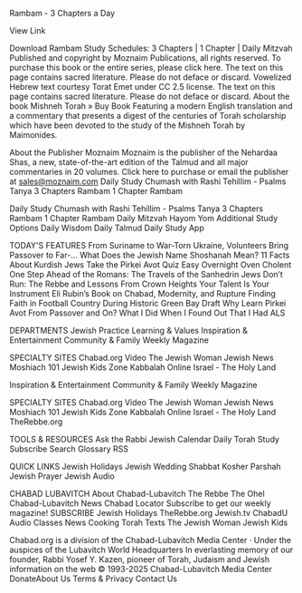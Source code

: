 Rambam - 3 Chapters a Day

View Link

Download Rambam Study Schedules: 3 Chapters | 1 Chapter | Daily Mitzvah Published and copyright by Moznaim Publications, all rights reserved. To purchase this book or the entire series, please click here. The text on this page contains sacred literature. Please do not deface or discard. Vowelized Hebrew text courtesy Torat Emet under CC 2.5 license. The text on this page contains sacred literature. Please do not deface or discard. About the book Mishneh Torah » Buy Book Featuring a modern English translation and a commentary that presents a digest of the centuries of Torah scholarship which have been devoted to the study of the Mishneh Torah by Maimonides.

About the Publisher Moznaim Moznaim is the publisher of the Nehardaa Shas, a new, state-of-the-art edition of the Talmud and all major commentaries in 20 volumes. Click here to purchase or email the publisher at sales@moznaim.com Daily Study Chumash with Rashi Tehillim - Psalms Tanya 3 Chapters Rambam 1 Chapter Rambam

Daily Study Chumash with Rashi Tehillim - Psalms Tanya 3 Chapters Rambam 1 Chapter Rambam Daily Mitzvah Hayom Yom Additional Study Options Daily Wisdom Daily Talmud Daily Study App

TODAY'S FEATURES From Suriname to War-Torn Ukraine, Volunteers Bring Passover to Far-... What Does the Jewish Name Shoshanah Mean? 11 Facts About Kurdish Jews Take the Pirkei Avot Quiz Easy Overnight Oven Cholent One Step Ahead of the Romans: The Travels of the Sanhedrin Jews Don’t Run: The Rebbe and Lessons From Crown Heights Your Talent Is Your Instrument Eli Rubin’s Book on Chabad, Modernity, and Rupture Finding Faith in Football Country During Historic Green Bay Draft Why Learn Pirkei Avot From Passover and On? What I Did When I Found Out That I Had ALS

DEPARTMENTS Jewish Practice Learning & Values Inspiration & Entertainment Community & Family Weekly Magazine

SPECIALTY SITES Chabad.org Video The Jewish Woman Jewish News Moshiach 101 Jewish Kids Zone Kabbalah Online Israel - The Holy Land

Inspiration & Entertainment Community & Family Weekly Magazine

SPECIALTY SITES Chabad.org Video The Jewish Woman Jewish News Moshiach 101 Jewish Kids Zone Kabbalah Online Israel - The Holy Land TheRebbe.org

TOOLS & RESOURCES Ask the Rabbi Jewish Calendar Daily Torah Study Subscribe Search Glossary RSS

QUICK LINKS Jewish Holidays Jewish Wedding Shabbat Kosher Parshah Jewish Prayer Jewish Audio

CHABAD LUBAVITCH About Chabad-Lubavitch The Rebbe The Ohel Chabad-Lubavitch News Chabad Locator Subscribe to get our weekly magazine! SUBSCRIBE Jewish Holidays TheRebbe.org Jewish.tv ChabadU Audio Classes News Cooking Torah Texts The Jewish Woman Jewish Kids

Chabad.org is a division of the Chabad-Lubavitch Media Center · Under the auspices of the Lubavitch World Headquarters In everlasting memory of our founder, Rabbi Yosef Y. Kazen, pioneer of Torah, Judaism and Jewish information on the web © 1993-2025 Chabad-Lubavitch Media Center DonateAbout Us Terms & Privacy Contact Us
